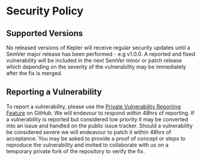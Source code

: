 # Security Policy

## Supported Versions

No released versions of Kepler will receive regular security updates until a
SemVer major release has been performed - e.g v1.0.0. A reported and fixed
vulnerability will be included in the next SemVer minor or patch release
which depending on the severity of the vulnerability may be immediately
after the fix is merged.

## Reporting a Vulnerability

To report a vulnerability, please use the [Private Vulnerability Reporting Feature]
on GitHub. We will endevour to respond within 48hrs of reporting. If a
vulnerability is reported but considered low priority it may be converted into
an issue and handled on the public issue tracker. Should a vulnerability be
considered severe we will endeavour to patch it within 48hrs of acceptance.
You may be asked to provide a proof of concept or steps to reproduce the
vulnerability and invited to collaborate with us on a temporary private fork
of the repository to verify the fix.

[Private Vulnerability Reporting Feature]: https://docs.github.com/en/code-security/security-advisories/guidance-on-reporting-and-writing/privately-reporting-a-security-vulnerability
